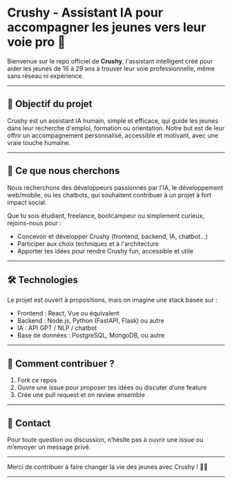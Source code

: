 # Crushy - Assistant IA pour accompagner les jeunes vers leur voie pro 🚀

Bienvenue sur le repo officiel de **Crushy**, l'assistant intelligent créé pour aider les jeunes de 16 à 29 ans à trouver leur voie professionnelle, même sans réseau ni expérience.

---

## 🎯 Objectif du projet

Crushy est un assistant IA humain, simple et efficace, qui guide les jeunes dans leur recherche d'emploi, formation ou orientation. Notre but est de leur offrir un accompagnement personnalisé, accessible et motivant, avec une vraie touche humaine.

---

## 🚀 Ce que nous cherchons

Nous recherchons des développeurs passionnés par l'IA, le développement web/mobile, ou les chatbots, qui souhaitent contribuer à un projet à fort impact social.

Que tu sois étudiant, freelance, bootcampeur ou simplement curieux, rejoins-nous pour :

- Concevoir et développer Crushy (frontend, backend, IA, chatbot...) 
- Participer aux choix techniques et à l'architecture 
- Apporter tes idées pour rendre Crushy fun, accessible et utile 

---

## 🛠️ Technologies

Le projet est ouvert à propositions, mais on imagine une stack basée sur :

- Frontend : React, Vue ou équivalent 
- Backend : Node.js, Python (FastAPI, Flask) ou autre 
- IA : API GPT / NLP / chatbot 
- Base de données : PostgreSQL, MongoDB, ou autre 

---

## 📩 Comment contribuer ?

1. Fork ce repos
2. Ouvre une issue pour proposer tes idées ou discuter d’une feature 
3. Crée une pull request et on review ensemble 

---

## 💬 Contact

Pour toute question ou discussion, n’hésite pas à ouvrir une issue ou m’envoyer un message privé.

---

Merci de contribuer à faire changer la vie des jeunes avec Crushy ! 🚀💙

---



<!--
**Crushy-ia/Crushy-IA** is a ✨ _special_ ✨ repository because its `README.md` (this file) appears on your GitHub profile.

Here are some ideas to get you started:

- 🔭 I’m currently working on ...
- 🌱 I’m currently learning ...
- 👯 I’m looking to collaborate on ...
- 🤔 I’m looking for help with ...
- 💬 Ask me about ...
- 📫 How to reach me: ...
- 😄 Pronouns: ...
- ⚡ Fun fact: ...
-->
